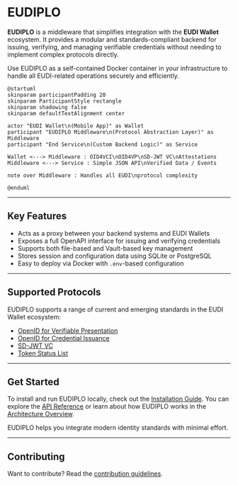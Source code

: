 # EUDIPLO

**EUDIPLO** is a middleware that simplifies integration with the **EUDI Wallet**
ecosystem. It provides a modular and standards-compliant backend for issuing,
verifying, and managing verifiable credentials without needing to implement
complex protocols directly.

Use EUDIPLO as a self-contained Docker container in your infrastructure to
handle all EUDI-related operations securely and efficiently.

```plantuml
@startuml
skinparam participantPadding 20
skinparam ParticipantStyle rectangle
skinparam shadowing false
skinparam defaultTextAlignment center

actor "EUDI Wallet\n(Mobile App)" as Wallet
participant "EUDIPLO Middleware\n(Protocol Abstraction Layer)" as Middleware
participant "End Service\n(Custom Backend Logic)" as Service

Wallet <---> Middleware : OID4VCI\nOID4VP\nSD-JWT VC\nAttestations
Middleware <---> Service : Simple JSON API\nVerified Data / Events

note over Middleware : Handles all EUDI\nprotocol complexity

@enduml
```

---

## Key Features

- Acts as a proxy between your backend systems and EUDI Wallets
- Exposes a full OpenAPI interface for issuing and verifying credentials
- Supports both file-based and Vault-based key management
- Stores session and configuration data using SQLite or PostgreSQL
- Easy to deploy via Docker with `.env`-based configuration

---

## Supported Protocols

EUDIPLO supports a range of current and emerging standards in the EUDI Wallet
ecosystem:

- [OpenID for Verifiable Presentation](https://openid.net/specs/openid-4-verifiable-presentations-1_0.html)
- [OpenID for Credential Issuance](https://openid.net/specs/openid-4-verifiable-credential-issuance-1_0.html)
- [SD-JWT VC](https://www.ietf.org/archive/id/draft-ietf-oauth-selective-disclosure-jwt-08.html)
- [Token Status List](https://drafts.oauth.net/draft-ietf-oauth-status-list/draft-ietf-oauth-status-list.html)

---

## Get Started

To install and run EUDIPLO locally, check out the
[Installation Guide](getting-started/installation.md). You can explore the
[API Reference](api/swagger.md) or learn about how EUDIPLO works in the
[Architecture Overview](architecture/overview.md).

EUDIPLO helps you integrate modern identity standards with minimal effort.

---

## Contributing

Want to contribute? Read the
[contribution guidelines](https://github.com/cre8/eudiplo/blob/main/CONTRIBUTING.MD).
